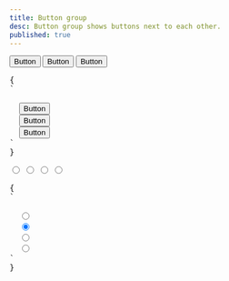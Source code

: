 ```yaml
---
title: Button group
desc: Button group shows buttons next to each other.
published: true
---
```


<script>
  import Component from "@components/Component.svelte"
  import ClassTable from "@components/ClassTable.svelte"
  import { prefix } from '$lib/stores';
  import { replace } from '$lib/actions';
</script>

<ClassTable
data="{[
  { type:'component', class: 'btn-group', desc: 'Container for grouping multiple buttons' },
]}"
/>

<Component title="Button group">
<div class="btn-group">
  <button class="btn btn-active">Button</button>
  <button class="btn">Button</button>
  <button class="btn">Button</button>
</div>
<pre slot="html" use:replace={{ to: $prefix }}>{
`<div class="$$btn-group">
  <button class="$$btn $$btn-active">Button</button>
  <button class="$$btn">Button</button>
  <button class="$$btn">Button</button>
</div>`
}</pre>
</Component>

<Component title="Button group with radio buttons">
<div class="btn-group">
  <input type="radio" name="options" data-title="1" class="btn">
  <input type="radio" name="options" data-title="2" checked="checked" class="btn">
  <input type="radio" name="options" data-title="3" class="btn">
  <input type="radio" name="options" data-title="4" class="btn">
</div>
<pre slot="html" use:replace={{ to: $prefix }}>{
`<div class="$$btn-group">
  <input type="radio" name="options" data-title="1" class="$$btn">
  <input type="radio" name="options" data-title="2" checked="checked" class="$$btn">
  <input type="radio" name="options" data-title="3" class="$$btn">
  <input type="radio" name="options" data-title="4" class="$$btn">
</div>`
}</pre>
</Component>
